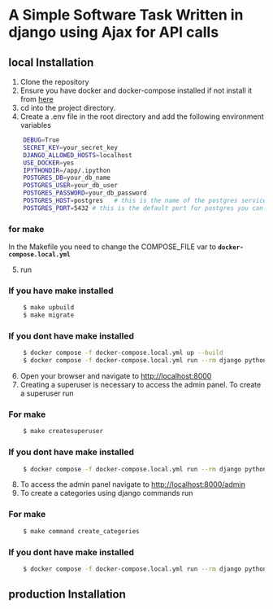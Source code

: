 # A Simple Software Task Written in django using Ajax for API calls

## local Installation

1. Clone the repository
2. Ensure you have docker and docker-compose installed if not install it from [here](https://docs.docker.com/get-docker/)
3. cd into the project directory.
4. Create a .env file in the root directory and add the following environment variables
```bash
    DEBUG=True
    SECRET_KEY=your_secret_key
    DJANGO_ALLOWED_HOSTS=localhost
    USE_DOCKER=yes
    IPYTHONDIR=/app/.ipython
    POSTGRES_DB=your_db_name
    POSTGRES_USER=your_db_user
    POSTGRES_PASSWORD=your_db_password
    POSTGRES_HOST=postgres   # this is the name of the postgres service in the docker-compose file
    POSTGRES_PORT=5432 # this is the default port for postgres you can change it if you want
```
### for make 
In the Makefile you need to change the COMPOSE_FILE var to __`docker-compose.local.yml`__

5. run 
### If you have make installed

```bash
    $ make upbuild
    $ make migrate
```

### If you dont have make installed
```bash
    $ docker compose -f docker-compose.local.yml up --build
    $ docker compose -f docker-compose.local.yml run --rm django python manage.py migrate
```
6. Open your browser and navigate to [http://localhost:8000](http://localhost:8000)
7. Creating a superuser is necessary to access the admin panel. To create a superuser run
### For make
```bash
    $ make createsuperuser
```
### If you dont have make installed

```bash
    $ docker compose -f docker-compose.local.yml run --rm django python manage.py createsuperuser
```
8. To access the admin panel navigate to [http://localhost:8000/admin](http://localhost:8000/admin)
9. To create a categories using django commands run
### For make
```bash
    $ make command create_categories
```
### If you dont have make installed
```bash
    $ docker compose -f docker-compose.local.yml run --rm django python manage.py create_categories 
```


## production Installation


